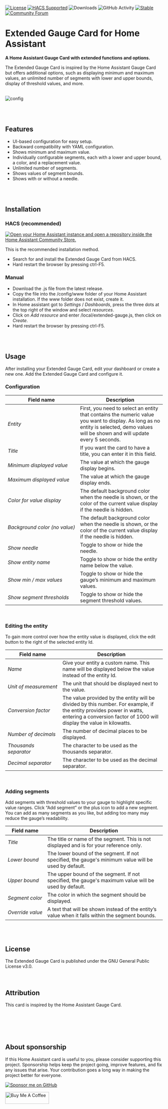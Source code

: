 [![License](https://img.shields.io/github/license/microteq/extended-gauge.svg)](LICENSE)
[![HACS Supported](https://img.shields.io/badge/HACS-Supported-green.svg)](https://github.com/custom-components/hacs)
![Downloads](https://img.shields.io/github/downloads/microteq/extended-gauge/total)
![GitHub Activity](https://img.shields.io/github/commit-activity/y/microteq/extended-gauge.svg?label=commits)
[![Stable](https://img.shields.io/github/release/microteq/extended-gauge.svg)](https://github.com/microteq/extended-gauge/releases/latest)
[![Community Forum](https://img.shields.io/badge/community-forum-brightgreen.svg)](https://community.home-assistant.io/t/extended-gauge-card/905595)


# Extended Gauge Card for Home Assistant
**A Home Assistant Gauge Card with extended functions and options.**

The Extended Gauge Card is inspired by the Home Assistant Gauge Card but offers additional options, such as displaying minimum and maximum values, an unlimited number of segments with lower and upper bounds, display of threshold values, and more.
<br />
<br />

![config](https://github.com/user-attachments/assets/b4133a1e-9e61-424a-9e89-2f9543bad6ef)


<br />
<br />

## Features
- UI-based configuration for easy setup.
- Backward compatibility with YAML configuration.
- Shows minimum and maximum value.
- Individually configurable segments, each with a lower and upper bound, a color, and a replacement value.
- Unlimited number of segments.
- Shows values of segment bounds.
- Shows with or without a needle.
<br />
<br />

## Installation

### HACS (recommended)
[![Open your Home Assistant instance and open a repository inside the Home Assistant Community Store.](https://my.home-assistant.io/badges/hacs_repository.svg)](https://my.home-assistant.io/redirect/hacs_repository/?owner=microteq&repository=extended-gauge&category=plugin)

This is the recommended installation method.

- Search for and install the Extended Gauge Card from HACS.
- Hard restart the browser by pressing ctrl-F5.

### Manual

- Download the .js file from the latest release.
- Copy the file into the /config/www folder of your Home Assistant installation. If the www folder does not exist, create it.
- In Home assistant got to *Settings* / *Dashboards*, press the three dots at the top right of the window and select *resources*.
- Click on *Add resource* and enter /local/extended-gauge.js, then click on *Create*.
- Hard restart the browser by pressing ctrl-F5.
<br />
<br />

## Usage
After installing your Extended Gauge Card, edit your dashboard or create a new one. Add the Extended Gauge Card and configure it.

### Configuration

| Field name | Description |
| ---------- | ----------- |
| *Entity* | First, you need to select an entity that contains the numeric value you want to display. As long as no entity is selected, demo values will be shown and will update every 5 seconds. |
| *Title* | If you want the card to have a title, you can enter it in this field. |
| *Minimum&nbsp;displayed&nbsp;value* | The value at which the gauge display begins. |
| *Maximum&nbsp;displayed&nbsp;value* | The value at which the gauge display ends. |
| *Color&nbsp;for&nbsp;value&nbsp;display* | The default background color when the needle is shown, or the color of the current value display if the needle is hidden. |
| *Background&nbsp;color&nbsp;(no&nbsp;value)* | The default background color when the needle is shown, or the color of the current value display if the needle is hidden. |
| *Show needle* | Toggle to show or hide the needle. |
| *Show entity name* | Toggle to show or hide the entity name below the value. |
| *Show min&nbsp;/&nbsp;max values* | Toggle to show or hide the gauge’s minimum and maximum values. |
| *Show&nbsp;segment&nbsp;thresholds* | Toggle to show or hide the segment threshold values. |
<br />

### Editing the entity
To gain more control over how the entity value is displayed, click the edit button to the right of the selected entity Id.

| Field name | Description |
| ---------- | ----------- |
| *Name* | Give your entity a custom name. This name will be displayed below the value instead of the entity Id. |
| *Unit&nbsp;of&nbsp;measurement* | The unit that should be displayed next to the value. |
| *Conversion factor* | The value provided by the entity will be divided by this number. For example, if the entity provides power in watts, entering a conversion factor of 1000 will display the value in kilowatts. |
| *Number of decimals* | The number of decimal places to be displayed. |
| *Thousands separator* | The character to be used as the thousands separator. |
| *Decimal separator* | The character to be used as the decimal separator. |
<br />

### Adding segments
Add segments with threshold values to your gauge to highlight specific value ranges. Click “Add segment” or the plus icon to add a new segment. You can add as many segments as you like, but adding too many may reduce the gauge’s readability.

| Field name | Description |
| ---------- | ----------- |
| *Title* | The title or name of the segment. This is not displayed and is for your reference only. |
| *Lower bound* | The lower bound of the segment. If not specified, the gauge's minimum value will be used by default. |
| *Upper bound* | The upper bound of the segment. If not specified, the gauge's maximum value will be used by default. |
| *Segment color* | The color in which the segment should be displayed. |
| *Override&nbsp;value* | A text that will be shown instead of the entity’s value when it falls within the segment bounds. |
<br />
<br />

## License

The Extended Gauge Card is published under the GNU General Public License v3.0.
<br />
<br />
<br />

## Attribution

This card is inspired by the Home Assistant Gauge Card.
<br />
<br />
<br />
<br />
<br />
<br />

## About sponsorship

If this Home Assistant card is useful to you, please consider supporting this project. Sponsorship helps keep the project going, improve features, and fix any issues that arise. Your contribution goes a long way in making the project better for everyone.


[![Sponsor me on GitHub](https://img.shields.io/badge/sponsor-me%20on%20GitHub-green)](https://github.com/sponsors/microteq)

<a href="https://www.buymeacoffee.com/microteq" target="_blank"><img src="https://cdn.buymeacoffee.com/buttons/v2/default-yellow.png" alt="Buy Me A Coffee" width="140" height="38" style="height: 38px !important;width: 140px !important;" ></a>









